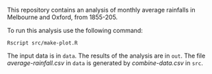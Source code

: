 This repository contains an analysis of monthly average rainfalls in Melbourne and Oxford, from 1855-205.

To run this analysis use the following command:

```
Rscript src/make-plot.R
```

The input data is in `data`. The results of the analysis are in `out`.
The file _average-rainfall.csv_ in `data` is generated by _combine-data.csv_ in `src`.
